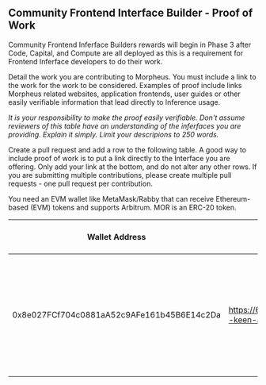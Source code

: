 ## Community Frontend Interface Builder - Proof of Work

Community Frontend Inferface Builders rewards will begin in Phase 3 after Code, Capital, and Compute are all deployed as this is a requirement for Frontend Inferface developers to do their work.

Detail the work you are contributing to Morpheus.  You must include a link to the work for the work to be considered.  Examples of proof include links Morpheus related websites, application frontends, user guides or other easily verifiable information that lead directly to Inference usage.

*It is your responsibility to make the proof easily verifiable. Don't assume reviewers of this table have an understanding of the inferfaces you are providing. Explain it simply. Limit your descripions to 250 words.*

Create a pull request and add a row to the following table. A good way to include proof of work is to put a link directly to the Interface you are offering. Only add your link at the bottom, and do not alter any other rows. If you are submitting multiple contributions, please create multiple pull requests - one pull request per contribution.

You need an EVM wallet like MetaMask/Rabby that can receive Ethereum-based (EVM) tokens and supports Arbitrum. MOR is an ERC-20 token.

| Wallet Address                              | Link to Work | Weights | Description of Contribution                                   |
|---------------------------------------------| ------------ |------|---------------------------------------------------------------|
| 0x8e027FCf704c0881aA52c9AFe161b45B6E14c2Da | https://65ef171c0045e665e76f0b73--keen-alfajores-3ce4aa.netlify.app | 4 | Frontend that allows users to check what their MOR balance is on different pools, based on their contributions. More features coming soon |
